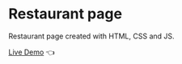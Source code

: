 # Restaurant page

Restaurant page created with HTML, CSS and JS.

[Live Demo](https://denniskenneth.github.io/nadiskitchen/) :point_left:

